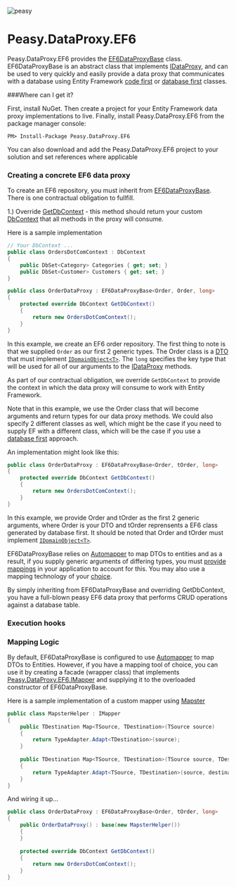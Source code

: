 ![peasy](https://www.dropbox.com/s/2yajr2x9yevvzbm/peasy3.png?dl=0&raw=1)

# Peasy.DataProxy.EF6

Peasy.DataProxy.EF6 provides the [EF6DataProxyBase](https://github.com/peasy/Peasy.DataProxy.EF6/blob/master/Peasy.DataProxy.EF6/EF6DataProxyBase.cs) class.  EF6DataProxyBase is an abstract class that implements [IDataProxy](https://github.com/ahanusa/Peasy.NET/wiki/Data-Proxy), and can be used to very quickly and easily provide a data proxy that communicates with a database using Entity Framework [code first](https://msdn.microsoft.com/en-us/data/jj193542.aspx) or [database first](https://msdn.microsoft.com/en-us/data/jj206878.aspx) classes.

###Where can I get it?

First, install NuGet. Then create a project for your Entity Framework data proxy implementations to live.  Finally, install Peasy.DataProxy.EF6 from the package manager console:

``` PM> Install-Package Peasy.DataProxy.EF6 ```

You can also download and add the Peasy.DataProxy.EF6 project to your solution and set references where applicable

### Creating a concrete EF6 data proxy

To create an EF6 repository, you must inherit from [EF6DataProxyBase](https://github.com/peasy/Peasy.DataProxy.EF6/blob/master/Peasy.DataProxy.EF6/EF6DataProxyBase.cs).  There is one contractual obligation to fullfill.

1.) Override [GetDbContext](https://github.com/peasy/Peasy.DataProxy.EF6/blob/master/Peasy.DataProxy.EF6/EF6DataProxyBase.cs#L25) - this method should return your custom [DbContext](https://msdn.microsoft.com/en-us/library/system.data.entity.dbcontext(v=vs.113).aspx) that all methods in the proxy will consume.

Here is a sample implementation

```c#
// Your DbContext ...
public class OrdersDotComContext : DbContext
{
	public DbSet<Category> Categories { get; set; }
	public DbSet<Customer> Customers { get; set; }
}

public class OrderDataProxy : EF6DataProxyBase<Order, Order, long>
{
    protected override DbContext GetDbContext()
    {
        return new OrdersDotComContext();
    }
}

```

In this example, we create an EF6 order repository.  The first thing to note is that we supplied ```Order``` as our first 2 generic types.  The Order class is a [DTO](https://github.com/peasy/Peasy.NET/wiki/Data-Transfer-Object-(DTO)) that must implement [```IDomainObject<T>```](https://github.com/peasy/Peasy.NET/blob/master/Peasy.Core/IDomainObject.cs).  The ```long``` specifies the key type that will be used for all of our arguments to the [IDataProxy](https://github.com/peasy/Peasy.NET/wiki/Data-Proxy) methods.

As part of our contractual obligation, we override ```GetDbContext``` to provide the context in which the data proxy will consume to work with Entity Framework.

Note that in this example, we use the Order class that will become arguments and return types for our data proxy methods.  We could also specify 2 different classes as well, which might be the case if you need to supply EF with a different class, which will be the case if you use a [database first]() approach.

An implementation might look like this:

```c#
public class OrderDataProxy : EF6DataProxyBase<Order, tOrder, long>
{
    protected override DbContext GetDbContext()
    {
        return new OrdersDotComContext();
    }
}
```

In this example, we provide Order and tOrder as the first 2 generic arguments, where Order is your DTO and tOrder reprensents a EF6 class generated by database first.  It should be noted that Order and tOrder must implement [```IDomainObject<T>```](https://github.com/peasy/Peasy.NET/blob/master/Peasy.Core/IDomainObject.cs).

EF6DataProxyBase relies on [Automapper]() to map DTOs to entities and as a result, if you supply generic arguments of differing types, you must [provide mappings](https://github.com/AutoMapper/AutoMapper/wiki/Getting-started) in your application to account for this.  You may also use a mapping technology of your [choice]().

By simply inheriting from EF6DataProxyBase and overriding GetDbContext, you have a full-blown peasy EF6 data proxy that performs CRUD operations against a database table.

### Execution hooks

### Mapping Logic

By default, EF6DataProxyBase is configured to use [Automapper]() to map DTOs to Entities.  However, if you have a mapping tool of choice, you can use it by creating a facade (wrapper class) that implements [Peasy.DataProxy.EF6.IMapper]() and supplying it to the overloaded constructor of EF6DataProxyBase.

Here is a sample implementation of a custom mapper using [Mapster](https://github.com/eswann/Mapster)

```c#
public class MapsterHelper : IMapper
{
    public TDestination Map<TSource, TDestination>(TSource source)
    {
        return TypeAdapter.Adapt<TDestination>(source);
    }
	
    public TDestination Map<TSource, TDestination>(TSource source, TDestination destination)
    {
        return TypeAdapter.Adapt<TSource, TDestination>(source, destination);
    }
}
```

And wiring it up...

```c#
public class OrderDataProxy : EF6DataProxyBase<Order, tOrder, long>
{
    public OrderDataProxy() : base(new MapsterHelper())
    {
    }
        
    protected override DbContext GetDbContext()
    {
        return new OrdersDotComContext();
    }
}
```


